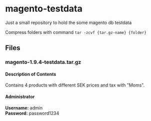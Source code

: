 # magento-testdata

Just a small repository to hold the some magento db testdata

Compress folders with command `tar -zcvf {tar.gz-name} {folder}`

## Files

### magento-1.9.4-testdata.tar.gz

#### Description of Contents

Contains 4 products with different SEK prices and tax with "Moms".

#### Administrator

**Username:** admin  
**Password:** password1234
